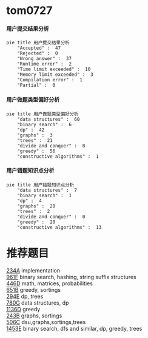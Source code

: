 # tom0727

<!-- tabs:start -->



#### **用户提交结果分析**

```mermaid
pie title 用户提交结果分析
    "Accepted" :  47
    "Rejected" :  0
    "Wrong answer" :  37
    "Runtime error" :  2
    "Time limit exceeded" :  10
    "Memory limit exceeded" :  3
    "Compilation error" :  1
    "Partial" :  0
```

#### **用户做题类型偏好分析**

```mermaid
pie title 用户做题类型偏好分析
    "data structures" :  60
    "binary search" :  6
    "dp" :  42
    "graphs" :  3
    "trees" :  21
    "divide and conquer" :  8
    "greedy" :  56
    "constructive algorithms" :  1
```
#### **用户错题知识点分析**

```mermaid
pie title 用户错题知识点分析
    "data structures" :  7
    "binary search" :  1
    "dp" :  4
    "graphs" :  20
    "trees" :  2
    "divide and conquer" :  0
    "greedy" :  20
    "constructive algorithms" :  13
```



<!-- tabs:end -->
# 推荐题目
[234A](https://codeforces.com/contest/234/problem/A)		implementation		  
[961F](https://codeforces.com/contest/961/problem/F)		binary search,
                        hashing,
                        string suffix structures		  
[446D](https://codeforces.com/contest/446/problem/D)		math,
                        matrices,
                        probabilities		  
[651B](https://codeforces.com/contest/651/problem/B)		greedy,
                        sortings		  
[294E](https://codeforces.com/contest/294/problem/E)		dp,
                        trees		  
[780G](https://codeforces.com/contest/780/problem/G)		data structures,
                        dp		  
[1136D](https://codeforces.com/contest/1136/problem/D)		greedy		  
[243B](https://codeforces.com/contest/243/problem/B)		graphs,
                        sortings		  
[506C](https://codeforces.com/contest/506/problem/C)		dsu,graphs,sortings,trees		  
[1453E](https://codeforces.com/contest/1453/problem/E)		binary search,
                        dfs and similar,
                        dp,
                        greedy,
                        trees		  
